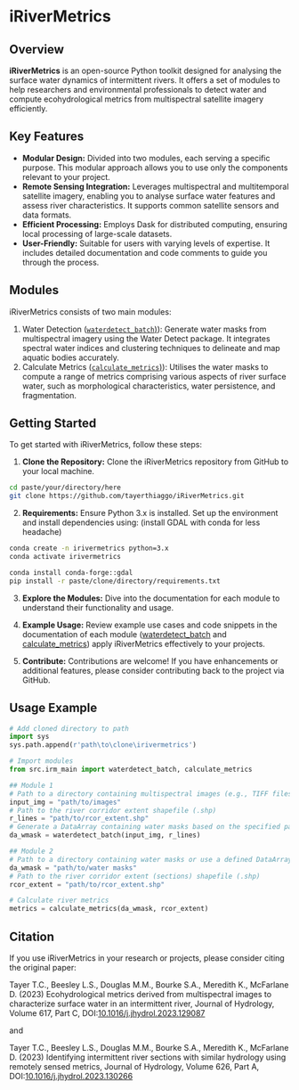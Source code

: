 <!-- ![Alt text](docs/logo.jpg) -->
# iRiverMetrics

## Overview

**iRiverMetrics** is an open-source Python toolkit designed for analysing the surface water dynamics of intermittent rivers. It offers a set of modules to help researchers and environmental professionals to detect water and compute ecohydrological metrics from multispectral satellite imagery efficiently.

## Key Features

- **Modular Design:** Divided into two modules, each serving a specific purpose. This modular approach allows you to use only the components relevant to your project.
- **Remote Sensing Integration:** Leverages multispectral and multitemporal satellite imagery, enabling you to analyse surface water features and assess river characteristics. It supports common satellite sensors and data formats.
- **Efficient Processing:** Employs Dask for distributed computing, ensuring local processing of large-scale datasets.
- **User-Friendly:** Suitable for users with varying levels of expertise. It includes detailed documentation and code comments to guide you through the process.

## Modules

iRiverMetrics consists of two main modules:

1. Water Detection ([`waterdetect_batch`)](docs/module1.md)): Generate water masks from multispectral imagery using the Water Detect package. It integrates spectral water indices and clustering techniques to delineate and map aquatic bodies accurately.
2. Calculate Metrics ([`calculate_metrics`)](docs/module2.md)): Utilises the water masks to compute a range of metrics comprising various aspects of river surface water, such as morphological characteristics, water persistence, and fragmentation.

## Getting Started

To get started with iRiverMetrics, follow these steps:

1. **Clone the Repository:** Clone the iRiverMetrics repository from GitHub to your local machine.
```bash
cd paste/your/directory/here
git clone https://github.com/tayerthiaggo/iRiverMetrics.git
```

2. **Requirements:** Ensure Python 3.x is installed. Set up the environment and install dependencies using:
(install GDAL with conda for less headache)
```bash
conda create -n irivermetrics python=3.x
conda activate irivermetrics

conda install conda-forge::gdal
pip install -r paste/clone/directory/requirements.txt
```

3. **Explore the Modules:** Dive into the documentation for each module to understand their functionality and usage.

4. **Example Usage:** Review example use cases and code snippets in the documentation of each module ([waterdetect_batch](docs/module1.md) and [calculate_metrics](docs/module2.md)) apply iRiverMetrics effectively to your projects.

5. **Contribute:** Contributions are welcome! If you have enhancements or additional features, please consider contributing back to the project via GitHub.

## Usage Example
```python
# Add cloned directory to path
import sys
sys.path.append(r'path\to\clone\irivermetrics')

# Import modules
from src.irm_main import waterdetect_batch, calculate_metrics

## Module 1
# Path to a directory containing multispectral images (e.g., TIFF files)
input_img = "path/to/images"
# Path to the river corridor extent shapefile (.shp)
r_lines = "path/to/rcor_extent.shp"
# Generate a DataArray containing water masks based on the specified parameters
da_wmask = waterdetect_batch(input_img, r_lines)

## Module 2
# Path to a directory containing water masks or use a defined DataArray
da_wmask = "path/to/water masks"
# Path to the river corridor extent (sections) shapefile (.shp)
rcor_extent = "path/to/rcor_extent.shp"

# Calculate river metrics
metrics = calculate_metrics(da_wmask, rcor_extent)
```

## Citation

If you use iRiverMetrics in your research or projects, please consider citing the original paper:

Tayer T.C., Beesley L.S., Douglas M.M., Bourke S.A., Meredith K., McFarlane D. (2023) Ecohydrological metrics derived from multispectral images to characterize surface water in an intermittent river, Journal of Hydrology, Volume 617, Part C, DOI:[10.1016/j.jhydrol.2023.129087](https://doi.org/10.1016/j.jhydrol.2023.129087)

and 

Tayer T.C., Beesley L.S., Douglas M.M., Bourke S.A., Meredith K., McFarlane D. (2023) Identifying intermittent river sections with similar hydrology using remotely sensed metrics, Journal of Hydrology, Volume 626, Part A, DOI:[10.1016/j.jhydrol.2023.130266](https://doi.org/10.1016/j.jhydrol.2023.130266)